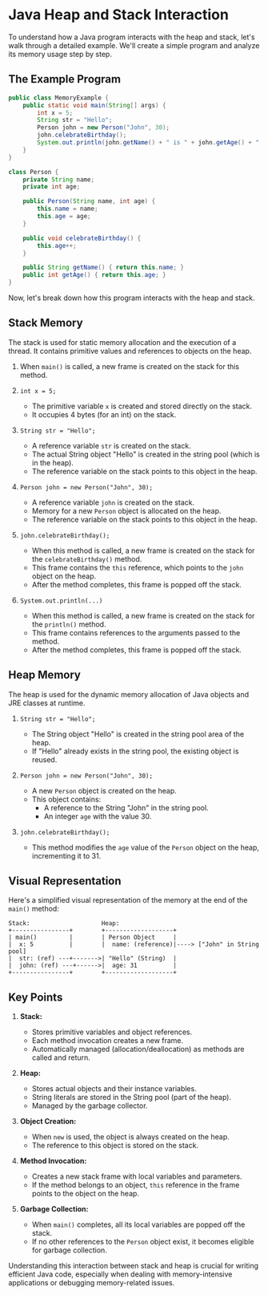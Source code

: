 # Java Heap and Stack Interaction

To understand how a Java program interacts with the heap and stack, let's walk through a detailed example. We'll create a simple program and analyze its memory usage step by step.

## The Example Program

```java
public class MemoryExample {
    public static void main(String[] args) {
        int x = 5;
        String str = "Hello";
        Person john = new Person("John", 30);
        john.celebrateBirthday();
        System.out.println(john.getName() + " is " + john.getAge() + " years old.");
    }
}

class Person {
    private String name;
    private int age;

    public Person(String name, int age) {
        this.name = name;
        this.age = age;
    }

    public void celebrateBirthday() {
        this.age++;
    }

    public String getName() { return this.name; }
    public int getAge() { return this.age; }
}
```

Now, let's break down how this program interacts with the heap and stack.

## Stack Memory

The stack is used for static memory allocation and the execution of a thread. It contains primitive values and references to objects on the heap.

1. When `main()` is called, a new frame is created on the stack for this method.

2. `int x = 5;`
    - The primitive variable `x` is created and stored directly on the stack.
    - It occupies 4 bytes (for an int) on the stack.

3. `String str = "Hello";`
    - A reference variable `str` is created on the stack.
    - The actual String object "Hello" is created in the string pool (which is in the heap).
    - The reference variable on the stack points to this object in the heap.

4. `Person john = new Person("John", 30);`
    - A reference variable `john` is created on the stack.
    - Memory for a new `Person` object is allocated on the heap.
    - The reference variable on the stack points to this object in the heap.

5. `john.celebrateBirthday();`
    - When this method is called, a new frame is created on the stack for the `celebrateBirthday()` method.
    - This frame contains the `this` reference, which points to the `john` object on the heap.
    - After the method completes, this frame is popped off the stack.

6. `System.out.println(...)`
    - When this method is called, a new frame is created on the stack for the `println()` method.
    - This frame contains references to the arguments passed to the method.
    - After the method completes, this frame is popped off the stack.

## Heap Memory

The heap is used for the dynamic memory allocation of Java objects and JRE classes at runtime.

1. `String str = "Hello";`
    - The String object "Hello" is created in the string pool area of the heap.
    - If "Hello" already exists in the string pool, the existing object is reused.

2. `Person john = new Person("John", 30);`
    - A new `Person` object is created on the heap.
    - This object contains:
        - A reference to the String "John" in the string pool.
        - An integer `age` with the value 30.

3. `john.celebrateBirthday();`
    - This method modifies the `age` value of the `Person` object on the heap, incrementing it to 31.

## Visual Representation

Here's a simplified visual representation of the memory at the end of the `main()` method:

```
Stack:                    Heap:
+----------------+        +-------------------+
| main()         |        | Person Object     |
|  x: 5          |        |  name: (reference)|----> ["John" in String pool]
|  str: (ref) ---+------->| "Hello" (String)  |
|  john: (ref) ---+------>|  age: 31          |
+----------------+        +-------------------+
```

## Key Points

1. **Stack:**
    - Stores primitive variables and object references.
    - Each method invocation creates a new frame.
    - Automatically managed (allocation/deallocation) as methods are called and return.

2. **Heap:**
    - Stores actual objects and their instance variables.
    - String literals are stored in the String pool (part of the heap).
    - Managed by the garbage collector.

3. **Object Creation:**
    - When `new` is used, the object is always created on the heap.
    - The reference to this object is stored on the stack.

4. **Method Invocation:**
    - Creates a new stack frame with local variables and parameters.
    - If the method belongs to an object, `this` reference in the frame points to the object on the heap.

5. **Garbage Collection:**
    - When `main()` completes, all its local variables are popped off the stack.
    - If no other references to the `Person` object exist, it becomes eligible for garbage collection.

Understanding this interaction between stack and heap is crucial for writing efficient Java code, especially when dealing with memory-intensive applications or debugging memory-related issues.